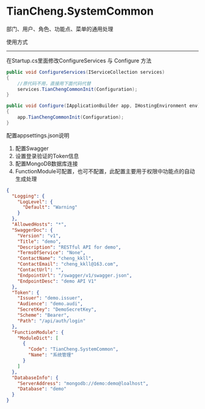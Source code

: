 # TianCheng.SystemCommon

部门、用户、角色、功能点、菜单的通用处理

使用方式

-----------

在Startup.cs里面修改ConfigureServices 与 Configure 方法

```csharp
public void ConfigureServices(IServiceCollection services)
{
    //原代码不用，直接用下面代码代替
    services.TianChengCommonInit(Configuration);
}

public void Configure(IApplicationBuilder app, IHostingEnvironment env)
{
    app.TianChengCommonInit(Configuration);
}
```

配置appsettings.json说明

1. 配置Swagger
2. 设置登录验证的Token信息
3. 配置MongoDB数据库连接
4. FunctionModule可配置，也可不配置，此配置主要用于权限中功能点的自动生成处理

```json
{
  "Logging": {
    "LogLevel": {
      "Default": "Warning"
    }
  },
  "AllowedHosts": "*",
  "SwaggerDoc": {
    "Version": "v1",
    "Title": "demo",
    "Description": "RESTful API for demo",
    "TermsOfService": "None",
    "ContactName": "cheng_kkll",
    "ContactEmail": "cheng_kkll@163.com",
    "ContactUrl": "",
    "EndpointUrl": "/swagger/v1/swagger.json",
    "EndpointDesc": "demo API V1"
  },
  "Token": {
    "Issuer": "demo.issuer",
    "Audience": "demo.audi",
    "SecretKey": "DemoSecretKey",
    "Scheme": "Bearer",
    "Path": "/api/auth/login"
  },  
  "FunctionModule": {
    "ModuleDict": [
      {
        "Code": "TianCheng.SystemCommon",
        "Name": "系统管理"
      }
    ]
  },
  "DatabaseInfo": {
    "ServerAddress": "mongodb://demo:demo@loalhost",
    "Database": "demo"
  }
}

```
